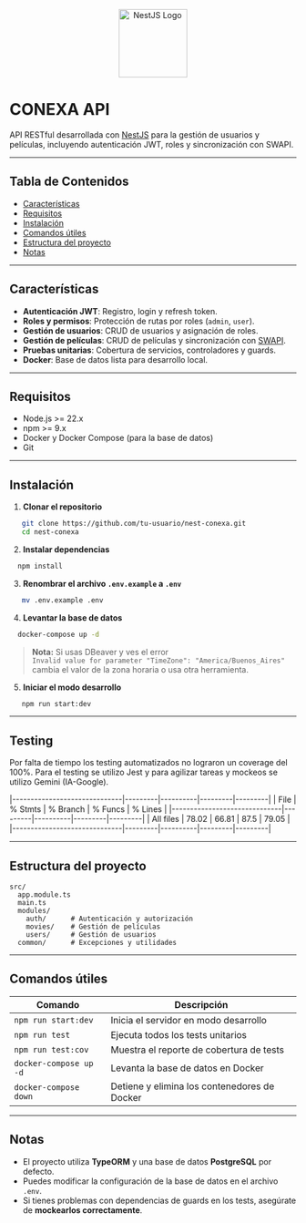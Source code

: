 <p align="center">
  <a href="https://nestjs.com/" target="_blank">
    <img src="https://nestjs.com/img/logo-small.svg" width="120" alt="NestJS Logo" />
  </a>
</p>

# CONEXA API

API RESTful desarrollada con [NestJS](https://nestjs.com/) para la gestión de usuarios y películas, incluyendo autenticación JWT, roles y sincronización con SWAPI.

---

## Tabla de Contenidos

- [Características](#características)
- [Requisitos](#requisitos)
- [Instalación](#instalación)
- [Comandos útiles](#comandos-útiles)
- [Estructura del proyecto](#estructura-del-proyecto)
- [Notas](#notas)

---

## Características

- **Autenticación JWT**: Registro, login y refresh token.
- **Roles y permisos**: Protección de rutas por roles (`admin`, `user`).
- **Gestión de usuarios**: CRUD de usuarios y asignación de roles.
- **Gestión de películas**: CRUD de películas y sincronización con [SWAPI](https://swapi.dev/).
- **Pruebas unitarias**: Cobertura de servicios, controladores y guards.
- **Docker**: Base de datos lista para desarrollo local.

---

## Requisitos

- Node.js >= 22.x
- npm >= 9.x
- Docker y Docker Compose (para la base de datos)
- Git

---

## Instalación

1. **Clonar el repositorio**
```bash
   git clone https://github.com/tu-usuario/nest-conexa.git
   cd nest-conexa
```

2. **Instalar dependencias**
```bash
  npm install
```

3. **Renombrar el archivo ```.env.example``` a ```.env```**
```bash
   mv .env.example .env
```

4. **Levantar la base de datos**
```bash
  docker-compose up -d 
```

> **Nota:** Si usas DBeaver y ves el error  
> `Invalid value for parameter "TimeZone": "America/Buenos_Aires"`  
> cambia el valor de la zona horaria o usa otra herramienta.

5. **Iniciar el modo desarrollo**
```bash
   npm run start:dev
```

---

## Testing

Por falta de tiempo los testing automatizados no lograron un coverage del 100%. Para el testing se utilizo Jest y para agilizar tareas y mockeos se utilizo Gemini (IA-Google). 

|------------------------------|---------|----------|---------|---------|
| File                         | % Stmts | % Branch | % Funcs | % Lines |
|------------------------------|---------|----------|---------|---------|
| All files                    |   78.02 |    66.81 |    87.5 |   79.05 |
|------------------------------|---------|----------|---------|---------|

---

## Estructura del proyecto

```plaintext
src/
  app.module.ts
  main.ts
  modules/
    auth/      # Autenticación y autorización
    movies/    # Gestión de películas
    users/     # Gestión de usuarios
  common/      # Excepciones y utilidades
```

---

## Comandos útiles

| Comando                  | Descripción                                 |
|--------------------------|---------------------------------------------|
| `npm run start:dev`      | Inicia el servidor en modo desarrollo       |
| `npm run test`           | Ejecuta todos los tests unitarios           |
| `npm run test:cov`       | Muestra el reporte de cobertura de tests    |
| `docker-compose up -d`   | Levanta la base de datos en Docker          |
| `docker-compose down`    | Detiene y elimina los contenedores de Docker|

---

## Notas

- El proyecto utiliza **TypeORM** y una base de datos **PostgreSQL** por defecto.
- Puedes modificar la configuración de la base de datos en el archivo `.env`.
- Si tienes problemas con dependencias de guards en los tests, asegúrate de **mockearlos correctamente**.
